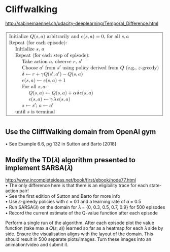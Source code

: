 # Cliffwalking

http://sabinemaennel.ch/udacity-deeplearning/Temporal_Difference.html

![Figure 1-2](algorithm.PNG "SARSA LAMBDA")

## Use the CliffWalking domain from OpenAI gym <br>
• See Example 6.6, pg 132 in Sutton and Barto [2018]<br>
## Modify the TD(𝜆) algorithm presented to implement SARSA(𝜆)
http://www.incompleteideas.net/book/first/ebook/node77.html<br>
• The only difference here is that there is an eligibility trace for each state-action
pair!<br>
• See the first edition of Sutton and Barto for more info<br>
• Use 𝜀-greedy policies with 𝜀 = 0.1 and a learning rate of 𝛼 = 0.5<br>
• Run SARSA(𝜆) on the domain for 𝜆 = {0, 0.3, 0.5, 0.7, 0.9} for 500 episodes<br>
• Record the current estimate of the Q-value function after each episode<br>


Perform a single run of the algorithm. After each episode plot the
value function (take max
𝑎
𝑄(𝑠, 𝑎)) learned so far as a heatmap for
each 𝜆 side by side. Ensure the visualisation aligns with the layout of
the domain. This should result in 500 separate plots/images. Turn
these images into an animation/video and submit it.
